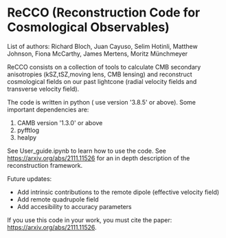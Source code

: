 # ReCCO (Reconstruction Code for Cosmological Observables)

List of authors: Richard Bloch, Juan Cayuso, Selim Hotinli, Matthew Johnson, Fiona McCarthy, James Mertens, Moritz Münchmeyer

ReCCO consists on a collection of tools to calculate CMB secondary anisotropies (kSZ,tSZ,moving lens, CMB lensing)
and reconstruct cosmological fields on our past lightcone (radial velocity fields and transverse velocity field).

The code is written in python ( use version '3.8.5' or above). Some important dependencies are:

1) CAMB  version '1.3.0' or above
2) pyfftlog
3) healpy

See User_guide.ipynb to learn how to use the code.
See https://arxiv.org/abs/2111.11526 for an in depth description of the reconstruction framework.

Future updates:

- Add intrinsic contributions to the remote dipole (effective velocity field)
- Add remote quadrupole field
- Add accesibility to accuracy parameters

 
If you use this code in your work, you must cite the paper: https://arxiv.org/abs/2111.11526.